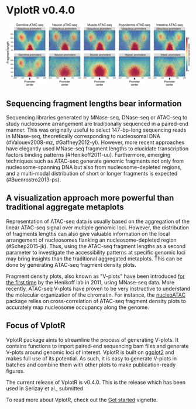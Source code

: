 # VplotR v0.4.0

![VplotR](man/images/Vplots.png)

## Sequencing fragment lengths bear information 
Sequencing libraries generated by MNase-seq, DNase-seq or ATAC-seq to study nucleosome arrangement are traditionally sequenced in a paired-end manner. This was originally useful to select 147-bp-long sequencing reads in MNase-seq, theoretically corresponding to nucleosomal DNA (#Valouev2008-mz, #Gaffney2012-yl). However, more recent approaches have elegantly used MNase-seq fragment lengths to elucidate transcription factors binding patterns (#Henikoff2011-uu). Furthermore, emerging techniques such as ATAC-seq generate genomic fragments not only from nucleosome-spanning DNA but also from nucleosome-depleted regions, and a multi-modal distribution of short or longer fragments is expected (#Buenrostro2013-ps).  

## A visualization approach more powerful than traditional aggregate metaplots
Representation of ATAC-seq data is usually based on the aggregation of the linear ATAC-seq signal over multiple genomic loci. However, the distribution of fragments lengths can also give valuable information on the local arrangement of nucleosomes flanking an nucleosome-depleted region (#Schep2015-jk). Thus, using the ATAC-seq fragment lengths as a second parameter to investigate the accessibility patterns at specific genomic loci may bring insights than the traditional aggregated metaplots. This can be done by generating ATAC-seq fragment density plots.  

Fragment density plots, also known as "V-plots" have been introduced [for the first time](https://www.ncbi.nlm.nih.gov/pmc/articles/PMC3215028/) by the Henikoff lab in 2011, using MNase-seq data. More recently, ATAC-seq V-plots have proven to be very instructive to understand the molecular organization of the chromatin. For instance, the [nucleoATAC]((https://genome.cshlp.org/content/early/2015/08/27/gr.192294.115)) package relies on cross-correlation of ATAC-seq fragment density plots to accurately map nucleosome occupancy along the genome.  

## Focus of VplotR
VplotR package aims to streamline the process of generating V-plots. It contains functions to import paired-end sequencing bam files and generate V-plots around genomic loci of interest. VplotR is built on [ggplot2](https://ggplot2.tidyverse.org/) and makes full use of its potential. As such, it is easy to generate V-plots in batches and combine them with other plots to make publication-ready figures.  

The current release of VplotR is v0.4.0. This is the release which has been used in Serizay et al., submitted.  

To read more about VplotR, check out the [Get started](https://js2264.github.io/VplotR/articles/VplotR.html) vignette.